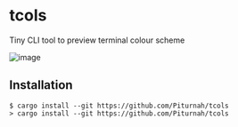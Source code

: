 # tcols
Tiny CLI tool to preview terminal colour scheme

![image](https://user-images.githubusercontent.com/20472367/184542006-88cddf83-a647-4df7-982d-851b54a22d3a.png)

## Installation
```console
$ cargo install --git https://github.com/Piturnah/tcols
> cargo install --git https://github.com/Piturnah/tcols
```
